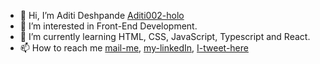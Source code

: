 - 👋 Hi, I’m Aditi Deshpande [Aditi002-holo](https://github.com/Aditi002-holo?tab=repositories)
- 👣 I’m interested in Front-End Development.
- 🌱 I’m currently learning HTML, CSS, JavaScript, Typescript and React.
- 📫 How to reach me [mail-me](aditideshpande2908@gmail.com), [my-linkedIn](https://www.linkedin.com/in/aditi-deshpande-b6966122a/), [I-tweet-here](https://twitter.com/aditiintechk)




<!---
Aditi002-holo/Aditi002-holo is a ✨ special ✨ repository because its `README.md` (this file) appears on your GitHub profile.
You can click the Preview link to take a look at your changes.
--->
